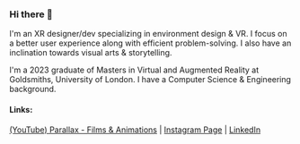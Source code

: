 ### Hi there 👋

I'm an XR designer/dev specializing in environment design & VR. I focus on a better user experience along with efficient problem-solving. I also have an inclination towards visual arts & storytelling.

I'm a 2023 graduate of Masters in Virtual and Augmented Reality at Goldsmiths, University of London. I have a Computer Science & Engineering background.

#### Links:

[(YouTube) Parallax - Films & Animations](https://www.youtube.com/channel/UCEWUO4EEAganduzMOSgn97g)  |  [Instagram Page](https://www.instagram.com/pllx.films/)  |  [LinkedIn](https://www.linkedin.com/in/yesitsskm/)


<!--
**YesItsSKM/YesItsSKM** is a ✨ _special_ ✨ repository because its `README.md` (this file) appears on your GitHub profile.

Here are some ideas to get you started:

- 🔭 I’m currently working on ...
- 🌱 I’m currently learning ...
- 👯 I’m looking to collaborate on ...
- 🤔 I’m looking for help with ...
- 💬 Ask me about ...
- 📫 How to reach me: ...
- 😄 Pronouns: ...
- ⚡ Fun fact: ...
-->
